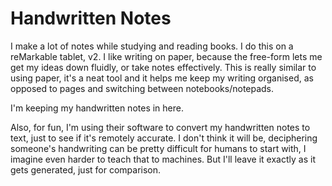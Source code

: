 # Handwritten Notes

I make a lot of notes while studying and reading books.
I do this on a reMarkable tablet, v2.
I like writing on paper, because the free-form lets me get my ideas down fluidly, or take notes effectively.
This is really similar to using paper, it's a neat tool and it helps me keep my writing organised, as opposed to pages and switching between notebooks/notepads.

I'm keeping my handwritten notes in here.

Also, for fun, I'm using their software to convert my handwritten notes to text, just to see if it's remotely accurate.
I don't think it will be, deciphering someone's handwriting can be pretty difficult for humans to start with, I imagine even harder to teach that to machines.
But I'll leave it exactly as it gets generated, just for comparison.

